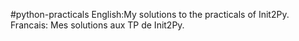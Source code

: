 #python-practicals
English:My solutions to the practicals of Init2Py.
Francais: Mes solutions aux TP de Init2Py.
